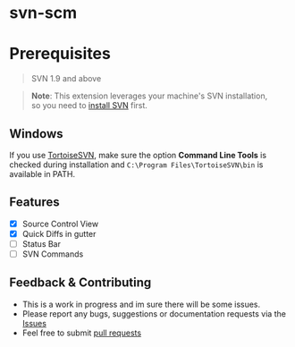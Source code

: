 # svn-scm

# Prerequisites
> SVN 1.9 and above

> **Note**: This extension leverages your 
> machine's SVN installation,  
> so you need to [install SVN](https://subversion.apache.org) first. 

## Windows

If you use [TortoiseSVN](https://tortoisesvn.net/), make sure the option **Command Line Tools** is checked during installation and `C:\Program Files\TortoiseSVN\bin` is available in PATH.

## Features

- [x] Source Control View
- [x] Quick Diffs in gutter
- [ ] Status Bar
- [ ] SVN Commands

## Feedback & Contributing

 * This is a work in progress and im sure there will be some issues.
 * Please report any bugs, suggestions or documentation requests via the [Issues](https://github.com/JohnstonCode/svn-scm/issues)
 * Feel free to submit [pull requests](https://github.com/JohnstonCode/svn-scm/pulls)
